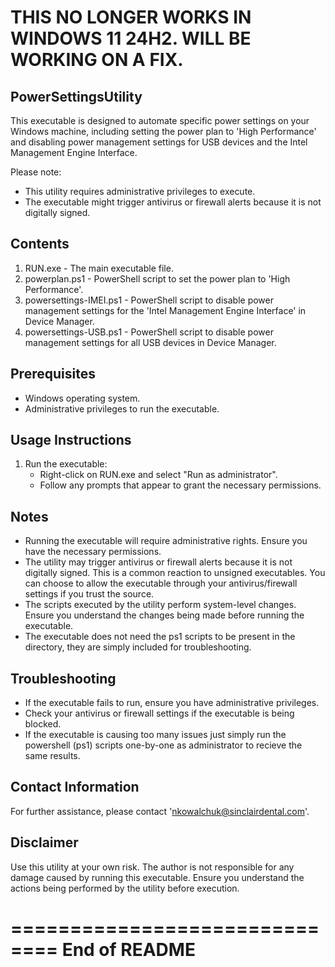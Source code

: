 # THIS NO LONGER WORKS IN WINDOWS 11 24H2. WILL BE WORKING ON A FIX.

PowerSettingsUtility
------------------------------
This executable is designed to automate specific power settings on your Windows machine, including setting the power plan to 'High Performance' and disabling power management settings for USB devices and the Intel Management Engine Interface.

Please note:
- This utility requires administrative privileges to execute.
- The executable might trigger antivirus or firewall alerts because it is not digitally signed.

Contents
------------------------------
1. RUN.exe - The main executable file.
2. powerplan.ps1 - PowerShell script to set the power plan to 'High Performance'.
3. powersettings-IMEI.ps1 - PowerShell script to disable power management settings for the 'Intel Management Engine Interface' in Device Manager.
4. powersettings-USB.ps1 - PowerShell script to disable power management settings for all USB devices in Device Manager.

Prerequisites
------------------------------
- Windows operating system.
- Administrative privileges to run the executable.

Usage Instructions
------------------------------
1. Run the executable:
   - Right-click on RUN.exe and select "Run as administrator".
   - Follow any prompts that appear to grant the necessary permissions.

Notes
------------------------------
- Running the executable will require administrative rights. Ensure you have the necessary permissions.
- The utility may trigger antivirus or firewall alerts because it is not digitally signed. This is a common reaction to unsigned executables. You can choose to allow the executable through your antivirus/firewall settings if you trust the source.
- The scripts executed by the utility perform system-level changes. Ensure you understand the changes being made before running the executable.
- The executable does not need the ps1 scripts to be present in the directory, they are simply included for troubleshooting.

Troubleshooting
------------------------------
- If the executable fails to run, ensure you have administrative privileges.
- Check your antivirus or firewall settings if the executable is being blocked.
- If the executable is causing too many issues just simply run the powershell (ps1) scripts one-by-one as administrator to recieve the same results.

Contact Information
------------------------------
For further assistance, please contact 'nkowalchuk@sinclairdental.com'.

Disclaimer
------------------------------
Use this utility at your own risk. The author is not responsible for any damage caused by running this executable. Ensure you understand the actions being performed by the utility before execution.

==============================
End of README
==============================

